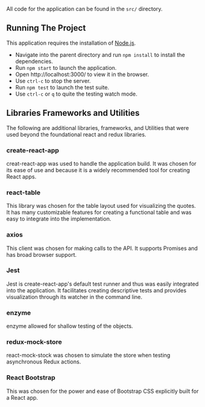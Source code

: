All code for the application can be found in the `src/` directory.

## Running The Project
This application requires the installation of [Node.js](https://nodejs.org/).
* Navigate into the parent directory and run `npm install` to install the dependencies.
* Run `npm start` to launch the application.
* Open http://localhost:3000/ to view it in the browser.
* Use `ctrl-c` to stop the server.
* Run `npm test` to launch the test suite.
* Use `ctrl-c` or `q` to quite the testing watch mode.

## Libraries Frameworks and Utilities
The following are additional libraries, frameworks, and Utilities that were used beyond the foundational react and redux libraries.
### create-react-app
creat-react-app was used to handle the application build. It was chosen for its ease of use and because it is a widely recommended tool for creating React apps.
### react-table
This library was chosen for the table layout used for visualizing the quotes. It has many customizable features for creating a functional table and was easy to integrate into the implementation.
### axios
This client was chosen for making calls to the API. It supports Promises and has broad browser support.
### Jest
Jest is create-react-app's default test runner and thus was easily integrated into the application. It facilitates creating descriptive tests and provides visualization through its watcher in the command line.
### enzyme
enzyme allowed for shallow testing of the objects.
### redux-mock-store
react-mock-stock was chosen to simulate the store when testing asynchronous Redux actions.
### React Bootstrap
This was chosen for the power and ease of Bootstrap CSS explicitly built for a React app.
